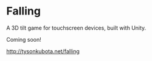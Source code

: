 Falling
=======

A 3D tilt game for touchscreen devices, built with Unity.

Coming soon!

http://tysonkubota.net/falling